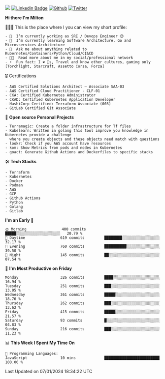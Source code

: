 ![](https://komarev.com/ghpvc/?username=miltlima&color=blueviolet) [![Linkedin Badge](https://img.shields.io/badge/-LinkedIn-blue?style=flat-square&logo=Linkedin&logoColor=white&link=https://www.linkedin.com/in/miltonlimaj/)](https://www.linkedin.com/in/miltonlimaj/) [![Github](https://img.shields.io/github/followers/miltlima?style=social)](https://github.com/miltlima?tab=followers) [![Twitter](https://img.shields.io/twitter/follow/milt_lima?style=social)](https://twitter.com/milt_lima)
 


     
**Hi there I'm Milton**

👨🏽‍💻 This is the place where I you can view my short profile:
```text
- 🔭  I’m currently working as SRE / Devops Engineer 😉
- 🌱  I’m currently learning Software Architecture, Go and Microsservices Architecture
- 💬  Ask me about anything related to Kubernetes/Containers/Python/Cloud/CI&CD
- 👨‍💻  Read more about me in my social/professional network
- ⚡  Fun fact: I ❤️ 🐶s, Travel and know other cultures, gaming only [Torchlight, Starcraft, Assetto Corsa, Forza]
```
🎖 Certifications
```text
- AWS Certified Solutions Architect – Associate SAA-03
- AWS Certified Cloud Practitioner - CLF-01
- CKA: Certified Kubernetes Administrator
- CKAD: Certified Kubernetes Application Developer
- HashiCorp Certified: Terraform Associate (003)
- GitLab Certified Git Associate
```
📐 **Open source Personal Projects**

```text
- Terramagic: Create a folder infrastructure for Tf files
- Kubelearn: Written in golang this tool improve you knowledge in Kubernetes provide a challenge
  where you create objects and these objects need match with questions
- lookr: Check if you AWS account have resources
- kom: Show Metrics from pods and nodes in Kubernetes
- goact: Generate Github Actions and Dockerfiles to specific stacks
```
🛠 **Tech Stacks**

```text
- Terraform
- Kubernetes
- Docker
- Podman
- AWS
- GCP
- Github Actions
- Python
- Golang
- Gitlab
```         

<!--START_SECTION:waka-->
**I'm an Early 🐤** 

```text
🌞 Morning                400 commits         █████░░░░░░░░░░░░░░░░░░░░   20.79 % 
🌆 Daytime                619 commits         ████████░░░░░░░░░░░░░░░░░   32.17 % 
🌃 Evening                760 commits         ██████████░░░░░░░░░░░░░░░   39.50 % 
🌙 Night                  145 commits         ██░░░░░░░░░░░░░░░░░░░░░░░   07.54 % 
```
📅 **I'm Most Productive on Friday** 

```text
Monday                   326 commits         ████░░░░░░░░░░░░░░░░░░░░░   16.94 % 
Tuesday                  251 commits         ███░░░░░░░░░░░░░░░░░░░░░░   13.05 % 
Wednesday                361 commits         █████░░░░░░░░░░░░░░░░░░░░   18.76 % 
Thursday                 262 commits         ███░░░░░░░░░░░░░░░░░░░░░░   13.62 % 
Friday                   415 commits         █████░░░░░░░░░░░░░░░░░░░░   21.57 % 
Saturday                 93 commits          █░░░░░░░░░░░░░░░░░░░░░░░░   04.83 % 
Sunday                   216 commits         ███░░░░░░░░░░░░░░░░░░░░░░   11.23 % 
```


📊 **This Week I Spent My Time On** 

```text
💬 Programming Languages: 
JavaScript               10 mins             █████████████████████████   100.00 % 
```


 Last Updated on 07/01/2024 18:34:22 UTC
<!--END_SECTION:waka-->
